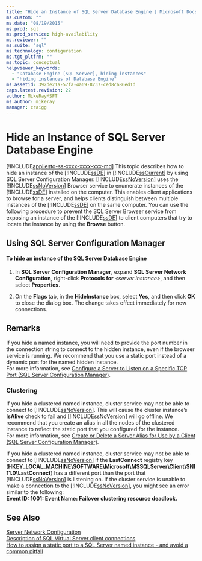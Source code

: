 ```yaml
---
title: "Hide an Instance of SQL Server Database Engine | Microsoft Docs"
ms.custom: ""
ms.date: "08/19/2015"
ms.prod: sql
ms.prod_service: high-availability
ms.reviewer: ""
ms.suite: "sql"
ms.technology: configuration
ms.tgt_pltfrm: ""
ms.topic: conceptual
helpviewer_keywords: 
  - "Database Engine [SQL Server], hiding instances"
  - "hiding instances of Database Engine"
ms.assetid: 392de21a-57fa-4a69-8237-ced8ca86ed1d
caps.latest.revision: 22
author: MikeRayMSFT
ms.author: mikeray
manager: craigg
---
```

# Hide an Instance of SQL Server Database Engine
[!INCLUDE[appliesto-ss-xxxx-xxxx-xxx-md](../../includes/appliesto-ss-xxxx-xxxx-xxx-md.md)]
  This topic describes how to hide an instance of the [!INCLUDE[ssDE](../../includes/ssde-md.md)] in [!INCLUDE[ssCurrent](../../includes/sscurrent-md.md)] by using SQL Server Configuration Manager. [!INCLUDE[ssNoVersion](../../includes/ssnoversion-md.md)] uses the [!INCLUDE[ssNoVersion](../../includes/ssnoversion-md.md)] Browser service to enumerate instances of the [!INCLUDE[ssDE](../../includes/ssde-md.md)] installed on the computer. This enables client applications to browse for a server, and helps clients distinguish between multiple instances of the [!INCLUDE[ssDE](../../includes/ssde-md.md)] on the same computer. You can use the following procedure to prevent the SQL Server Browser service from exposing an instance of the [!INCLUDE[ssDE](../../includes/ssde-md.md)] to client computers that try to locate the instance by using the **Browse** button.  
  
##  <a name="SSMSProcedure"></a> Using SQL Server Configuration Manager  
  
#### To hide an instance of the SQL Server Database Engine  
  
1.  In **SQL Server Configuration Manager**, expand **SQL Server Network Configuration**, right-click **Protocols for** *\<server instance>*, and then select **Properties**.  
  
2.  On the **Flags** tab, in the **HideInstance** box, select **Yes**, and then click **OK** to close the dialog box. The change takes effect immediately for new connections.  
  
## Remarks  
 If you hide a named instance, you will need to provide the port number in the connection string to connect to the hidden instance, even if the browser service is running. We recommend that you use a static port instead of a dynamic port for the named hidden instance.  
  For more information, see [Configure a Server to Listen on a Specific TCP Port &#40;SQL Server Configuration Manager&#41;](../../database-engine/configure-windows/configure-a-server-to-listen-on-a-specific-tcp-port.md).  
  
### Clustering  
 If you hide a clustered named instance, cluster service may not be able to connect to [!INCLUDE[ssNoVersion](../../includes/ssnoversion-md.md)]. This will cause the cluster instance’s **IsAlive** check to fail and [!INCLUDE[ssNoVersion](../../includes/ssnoversion-md.md)] will go offline. We recommend that you create an alias in all the nodes of the clustered instance to reflect the static port that you configured for the instance.  
 For more information, see [Create or Delete a Server Alias for Use by a Client &#40;SQL Server Configuration Manager&#41;](../../database-engine/configure-windows/create-or-delete-a-server-alias-for-use-by-a-client.md).  
  
 If you hide a clustered named instance, cluster service may not be able to connect to [!INCLUDE[ssNoVersion](../../includes/ssnoversion-md.md)] if the **LastConnect** registry key (**HKEY_LOCAL_MACHINE\SOFTWARE\Microsoft\MSSQLServer\Client\SNI11.0\LastConnect**) has a different port than the port that [!INCLUDE[ssNoVersion](../../includes/ssnoversion-md.md)] is listening on. If the cluster service is unable to make a connection to the [!INCLUDE[ssNoVersion](../../includes/ssnoversion-md.md)], you might see an error similar to the following:  
**Event ID: 1001: Event Name: Failover clustering resource deadlock.**  
  
## See Also  
 [Server Network Configuration](../../database-engine/configure-windows/server-network-configuration.md)   
 [Description of SQL Virtual Server client connections](https://support.microsoft.com/kb/273673)   
 [How to assign a static port to a SQL Server named instance - and avoid a common pitfall](http://blogs.msdn.com/b/arvindsh/archive/2012/09/08/how-to-assign-a-static-port-to-a-sql-server-named-instance-and-avoid-a-common-pitfall.aspx)  
  
  
